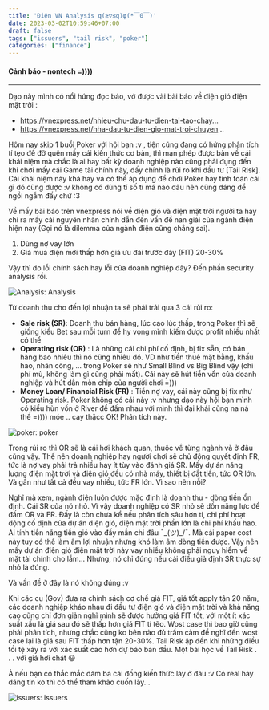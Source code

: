 ```yaml
---
title: 'Điện VN Analysis q(≧▽≦q)φ(*￣0￣)'
date: 2023-03-02T10:59:46+07:00
draft: false
tags: ["issuers", "tail risk", "poker"]
categories: ["finance"]
---
```


####  Cảnh báo - nontech =)))) 

_________________________
Dạo này mình có nổi hứng đọc báo, vớ được vài bài báo về điện gió điện mặt trời :
 - https://vnexpress.net/nhieu-chu-dau-tu-dien-tai-tao-chay...
 - https://vnexpress.net/nha-dau-tu-dien-gio-mat-troi-chuyen...

Hôm nay skip 1 buổi Poker với hội bạn :v , tiện cũng đang có hứng phân tích tí tẹo để đỡ quên mấy cái kiến thức cơ bản, thì mạn phép được bàn về cái khái niệm mà chắc là ai hay bất kỳ doanh nghiệp nào cũng phải đụng đến khi chơi mấy cái Game tài chính này, đấy chính là rủi ro khi đầu tư [Tail Risk]. Cái khái niệm này khá hay và có thể áp dụng để chơi Poker hay tính toán cái gì đó cũng được :v không có dùng tí số tí má nào đâu nên cũng đáng để ngồi ngẫm đấy chứ :3

Về mấy bài báo trên vnexpress nói về điện gió và điện mặt trời người ta hay chỉ ra mấy cái nguyên nhân chính dẫn đến vấn đề nan giải của ngành điện hiện nay (Gọi nó là dilemma của ngành điện cũng chẳng sai). 
 1. Dùng nợ vay lớn
 2. Giá mua điện mới thấp hơn giá ưu đãi trước đây (FIT) 20-30%

Vậy thì do lỗi chính sách hay lỗi của doanh nghiệp đây? Đến phần security analysis rồi.

![Analysis: Analysis](/evn-dilemma-img/analysis.jpg)

Từ doanh thu cho đến lợi nhuận ta sẽ phải trải qua 3 cái rủi ro:
 - **Sale risk (SR)**: Doanh thu bán hàng, lúc cao lúc thấp, trong Poker thì sẽ giống kiểu Bet sau mỗi turn để hy vọng mình kiếm được profit nhiều nhất có thể
 - **Operating risk (OR)** : Là những cái chi phí cố định, bị fix sẵn, có bán hàng bao nhiêu thì nó cũng nhiêu đó. VD như tiền thuê mặt bằng, khấu hao, nhân công, ... trong Poker sẽ như Small Blind vs Big Blind vậy (chi phí mù, không làm gì cũng phải mất). Cái này sẽ hút tiền vốn của doanh nghiệp và hút dần mòn chip của người chơi =)))
 - **Money Loan/ Financial Risk (FR)** : Tiền nợ vay, cái này cũng bị fix như Operating risk. Poker không có cái này :v nhưng dạo này hội bạn mình có kiểu hùn vốn ở River để đấm nhau với mình thì đại khái cũng na ná thế =)))) móe .. cay thặcc
OK! Phân tích này.

![poker: poker](/evn-dilemma-img/poker.jpg)

Trong rủi ro thì OR sẽ là cái hơi khách quan, thuộc về từng ngành và ở đâu cũng vậy. Thế nên doanh nghiệp hay người chơi sẽ chủ động quyết định FR, tức là nợ vay phải trả nhiều hay ít tùy vào đánh giá SR. Mấy dự án năng lượng điện mặt trời và điện gió đều có nhà máy, thiết bị đắt tiền, tức OR lớn. Và gần như tất cả đều vay nhiều, tức FR lớn. Vì sao nên nỗi?

Nghĩ mà xem, ngành điện luôn được mặc định là doanh thu - dòng tiền ổn định. Cái SR của nó nhỏ.
Vì vậy doanh nghiệp có SR nhỏ sẽ dồn năng lực để đấm OR và FR. Đấy là còn chưa kể nếu phân tích sâu hơn tí, chi phí hoạt động cố định của dự án điện gió, điện mặt trời phần lớn là chi phí khấu hao. Ai tính tiền nắng tiền gió vào đấy mần chi đâu ¯\_(ツ)_/¯. Mà cái paper cost này tuy có thể làm âm lợi nhuận nhưng khó làm âm dòng tiền được. Vậy nên mấy dự án điện gió điện mặt trời này vay nhiều không phải nguy hiểm về mặt tài chính cho lắm... Nhưng, nó chỉ đúng nếu cái điều giả định SR thực sự nhỏ là đúng.

Và vấn đề ở đây là nó không đúng :v

Khi các cụ (Gov) đưa ra chính sách cơ chế giá FIT, giá tốt apply tận 20 năm, các doanh nghiệp kháo nhau đi đầu tư điện gió và điện mặt trời và khả năng cao cũng chỉ đơn giản nghĩ mình sẽ được hưởng giá FIT tốt, với một ít xác suất xấu là giá sau đó sẽ thấp hơn giá FIT tí tẽo. Wost case thì bao giờ cũng phải phân tích, nhưng chắc cũng ko bên nào đủ trầm cảm để nghĩ đến wost case lại là giá sau FIT thấp hơn tận 20-30%. 
Tail Risk ập đến khi những điều tồi tệ xảy ra với xác suất cao hơn dự báo ban đầu. Một bài học về Tail Risk . . . với giá hơi chát 😃

À nếu bạn có thắc mắc dăm ba cái đống kiến thức lày ở đâu :v Có real hay đáng tin ko thì có thể tham khảo cuốn lày...

![issuers: issuers](/evn-dilemma-img/issuers.jpg)